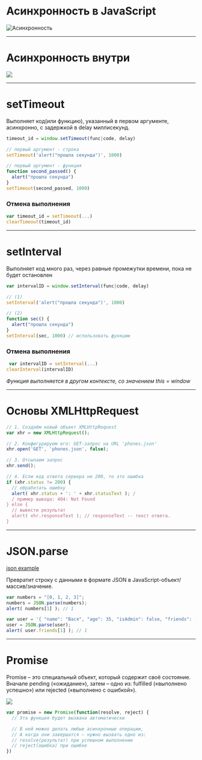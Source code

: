 # Асинхронность в JavaScript

![Асинхронность](https://habrastorage.org/files/799/52e/8ce/79952e8ce68e4794a61f05bf016604dc.png)

*****

# Асинхронность внутри

![](https://habrastorage.org/files/1f2/b37/3a6/1f2b373a6a7e4b889e1eb18c270bcfe8.png)

*****

# setTimeout

Выполняет код(или функцию), указанный в первом аргументе, асинхронно, с задержкой в delay миллисекунд.

```javascript
timeout_id = window.setTimeout(func|code, delay)
```
```javascript
// первый аргумент - строка
setTimeout('alert("прошла секунда")', 1000)

// первый аргумент - функция
function second_passed() {
  alert("прошла секунда")
}
setTimeout(second_passed, 1000)

```

### Отмена выполнения

```javascript
var timeout_id = setTimeout(...)
clearTimeout(timeout_id)
```

*****

# setInterval

Выполняет код много раз, через равные промежутки времени, пока не будет остановлен

```javascript
var intervalID = window.setInterval(func|code, delay)

```

```javascript
// (1)
setInterval('alert("прошла секунда")', 1000) 

// (2)
function sec() { 
  alert("прошла секунда")
}
setInterval(sec, 1000) // использовать функцию

```


### Отмена выполнения

```javascript
 var intervalID = setInterval(...)
clearInterval(intervalID)
```
*Функция выполняется в другом контексте, со значением this = window*

*****

# Основы XMLHttpRequest

```javascript
// 1. Создаём новый объект XMLHttpRequest
var xhr = new XMLHttpRequest();

// 2. Конфигурируем его: GET-запрос на URL 'phones.json'
xhr.open('GET', 'phones.json', false);

// 3. Отсылаем запрос
xhr.send();

// 4. Если код ответа сервера не 200, то это ошибка
if (xhr.status != 200) {
  // обработать ошибку
  alert( xhr.status + ': ' + xhr.statusText ); /
  / пример вывода: 404: Not Found
} else {
  // вывести результат
  alert( xhr.responseText ); // responseText -- текст ответа.
}
```

*****

# JSON.parse

 [json example](https://json.org/example.html)

 Превратит строку с данными в формате JSON в JavaScript-объект/массив/значение.

 ```javascript
var numbers = "[0, 1, 2, 3]";
numbers = JSON.parse(numbers);
alert( numbers[1] ); // 1
```
```javascript
var user = '{ "name": "Вася", "age": 35, "isAdmin": false, "friends": [0,1,2,3] }';
user = JSON.parse(user);
alert( user.friends[1] ); // 1
```

*****

# Promise

Promise – это специальный объект, который содержит своё состояние. Вначале pending («ожидание»), затем – одно из: fulfilled («выполнено успешно») или rejected («выполнено с ошибкой»).

![](https://learn.javascript.ru/article/promise/promiseInit.png)

```javascript
var promise = new Promise(function(resolve, reject) {
  // Эта функция будет вызвана автоматически

  // В ней можно делать любые асинхронные операции,
  // А когда они завершатся — нужно вызвать одно из:
  // resolve(результат) при успешном выполнении
  // reject(ошибка) при ошибке
})
```